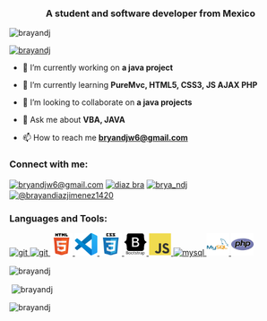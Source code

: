 <h3 align="center">A student and software developer from Mexico</h3>

<p align="left"> <img src="https://komarev.com/ghpvc/?username=brayandj&label=Profile%20views&color=0e75b6&style=flat" alt="brayandj" /> </p>

<p align="left"> <a href="https://github.com/ryo-ma/github-profile-trophy"><img src="https://github-profile-trophy.vercel.app/?username=brayandj&show_icons=true&theme=gruvbox" alt="brayandj" /></a> </p>

- 🔭 I’m currently working on **a java project**

- 🌱 I’m currently learning **PureMvc, HTML5, CSS3, JS AJAX PHP**

- 👯 I’m looking to collaborate on **a java projects**

- 💬 Ask me about **VBA, JAVA**

- 📫 How to reach me **bryandjw6@gmail.com**

<h3 align="left">Connect with me:</h3>
<p align="left">
<a href="https://stackoverflow.com/users/bryandjw6@gmail.com" target="blank"><img align="center" src="https://raw.githubusercontent.com/rahuldkjain/github-profile-readme-generator/master/src/images/icons/Social/stack-overflow.svg" alt="bryandjw6@gmail.com" height="30" width="40" /></a>
<a href="https://fb.com/diaz bra" target="blank"><img align="center" src="https://raw.githubusercontent.com/rahuldkjain/github-profile-readme-generator/master/src/images/icons/Social/facebook.svg" alt="diaz bra" height="30" width="40" /></a>
<a href="https://instagram.com/brya_ndj" target="blank"><img align="center" src="https://raw.githubusercontent.com/rahuldkjain/github-profile-readme-generator/master/src/images/icons/Social/instagram.svg" alt="brya_ndj" height="30" width="40" /></a>
<a href="https://www.youtube.com/@brayandiazjimenez1420" target="blank"><img align="center" src="https://raw.githubusercontent.com/rahuldkjain/github-profile-readme-generator/master/src/images/icons/Social/youtube.svg" alt="@brayandiazjimenez1420" height="30" width="40" /></a>
</p>


<h3 align="left">Languages and Tools:</h3>
<p align="left"><a href="https://github.com" target="_blank" rel="noreferrer"> <img src="https://raw.githubusercontent.com/jmnote/z-icons/master/svg/github.svg" alt="git" width="40" height="40"/> </a> <a href="https://git-scm.com/" target="_blank" rel="noreferrer"> <img src="https://www.vectorlogo.zone/logos/git-scm/git-scm-icon.svg" alt="git" width="40" height="40"/> </a> <a href="https://www.w3.org/html/" target="_blank" rel="noreferrer"> <img src="https://raw.githubusercontent.com/devicons/devicon/master/icons/html5/html5-original-wordmark.svg" alt="html5" width="40" height="40"/> </a> <a href="https://git-scm.com/" target="_blank" rel="noreferrer"> <img src="https://raw.githubusercontent.com/github/explore/80688e429a7d4ef2fca1e82350fe8e3517d3494d/topics/visual-studio-code/visual-studio-code.png" alt="git" width="40" height="40"/> </a> <a href="https://www.w3schools.com/css/" target="_blank" rel="noreferrer"> <img src="https://raw.githubusercontent.com/devicons/devicon/master/icons/css3/css3-original-wordmark.svg" alt="css3" width="40" height="40"/> </a> <a href="https://getbootstrap.com" target="_blank" rel="noreferrer">   <img src="https://raw.githubusercontent.com/devicons/devicon/master/icons/bootstrap/bootstrap-plain-wordmark.svg" alt="bootstrap" width="" height="40"/> </a> <a href="https://developer.mozilla.org/en-US/docs/Web/JavaScript" target="_blank" rel="noreferrer"> <img src="https://raw.githubusercontent.com/devicons/devicon/master/icons/javascript/javascript-original.svg" alt="javascript" width="40" height="40"/> </a> <a href="https://www.mysql.com/" target="_blank" rel="noreferrer"> <img src="https://raw.githubusercontent.com/jmnote/z-icons/master/svg/java.svg" alt="mysql" width="40" height="40"/> </a> <a href="https://www.java.com" target="_blank" rel="noreferrer"> <img src="https://raw.githubusercontent.com/devicons/devicon/master/icons/mysql/mysql-original-wordmark.svg" alt="mysql" width="40" height="40"/> </a> <a href="https://www.php.net" target="_blank" rel="noreferrer"> <img src="https://raw.githubusercontent.com/devicons/devicon/master/icons/php/php-original.svg" alt="php" width="40" height="40"/> </a> </p>

<div>
<p><img align="center" src="https://github-readme-stats.vercel.app/api/top-langs/?username=brayandj&show_icons=true&theme=gruvbox" alt="brayandj" /></p>
<p>&nbsp;<img align="center" src="https://github-readme-stats.vercel.app/api?username=brayandj&show_icons=true&theme=gruvbox" alt="brayandj" /></p>
<p><img align="center" src="https://github-readme-streak-stats.herokuapp.com/?user=brayandj&show_icons=true&theme=gruvbox" alt="brayandj" /></p>
</div>

